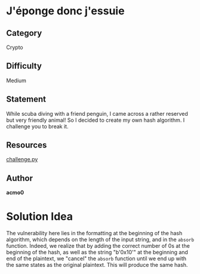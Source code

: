 # J'éponge donc j'essuie
## Category
Crypto
## Difficulty
Medium
## Statement
While scuba diving with a friend penguin, I came across a rather reserved but very friendly animal! So I decided to create my own hash algorithm. I challenge you to break it.

## Resources

[challenge.py](challenge.py)

## Author
**acmo0**

# Solution Idea

The vulnerability here lies in the formatting at the beginning of the hash algorithm, which depends on the length of the input string, and in the `absorb` function. Indeed, we realize that by adding the correct number of 0s at the beginning of the hash, as well as the string "b'0x10'" at the beginning and end of the plaintext, we "cancel" the `absorb` function until we end up with the same states as the original plaintext. This will produce the same hash.

